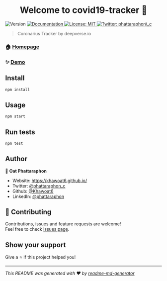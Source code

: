 <h1 align="center">Welcome to covid19-tracker 👋</h1>
<p>
  <img alt="Version" src="https://img.shields.io/badge/version-0.1.0-blue.svg?cacheSeconds=2592000" />
  <a href="https://github.com/covid19-deepverse/covid19.deepverse.io/blob/master/README.md" target="_blank">
    <img alt="Documentation" src="https://img.shields.io/badge/documentation-yes-brightgreen.svg" />
  </a>
  <a href="#" target="_blank">
    <img alt="License: MIT" src="https://img.shields.io/badge/License-MIT-yellow.svg" />
  </a>
  <a href="https://twitter.com/phattaraphon\_c" target="_blank">
    <img alt="Twitter: phattaraphon\_c" src="https://img.shields.io/twitter/follow/phattaraphon\_c.svg?style=social" />
  </a>
</p>

> Coronarius Tracker by deepverse.io

### 🏠 [Homepage](https://github.com/covid19-deepverse/covid19.deepverse.io)

### ✨ [Demo](https://covid19-tracker-deepverse.netlify.app/)

## Install

```sh
npm install
```

## Usage

```sh
npm start
```

## Run tests

```sh
npm test
```

## Author

👤 **Oat Phattaraphon**

* Website: https://khawoat6.github.io/
* Twitter: [@phattaraphon\_c](https://twitter.com/phattaraphon\_c)
* Github: [@Khawoat6](https://github.com/Khawoat6)
* LinkedIn: [@phattaraphon](https://linkedin.com/in/phattaraphon)

## 🤝 Contributing

Contributions, issues and feature requests are welcome!<br />Feel free to check [issues page](https://github.com/covid19-deepverse/covid19.deepverse.io/issues). 

## Show your support

Give a ⭐️ if this project helped you!

***
_This README was generated with ❤️ by [readme-md-generator](https://github.com/kefranabg/readme-md-generator)_